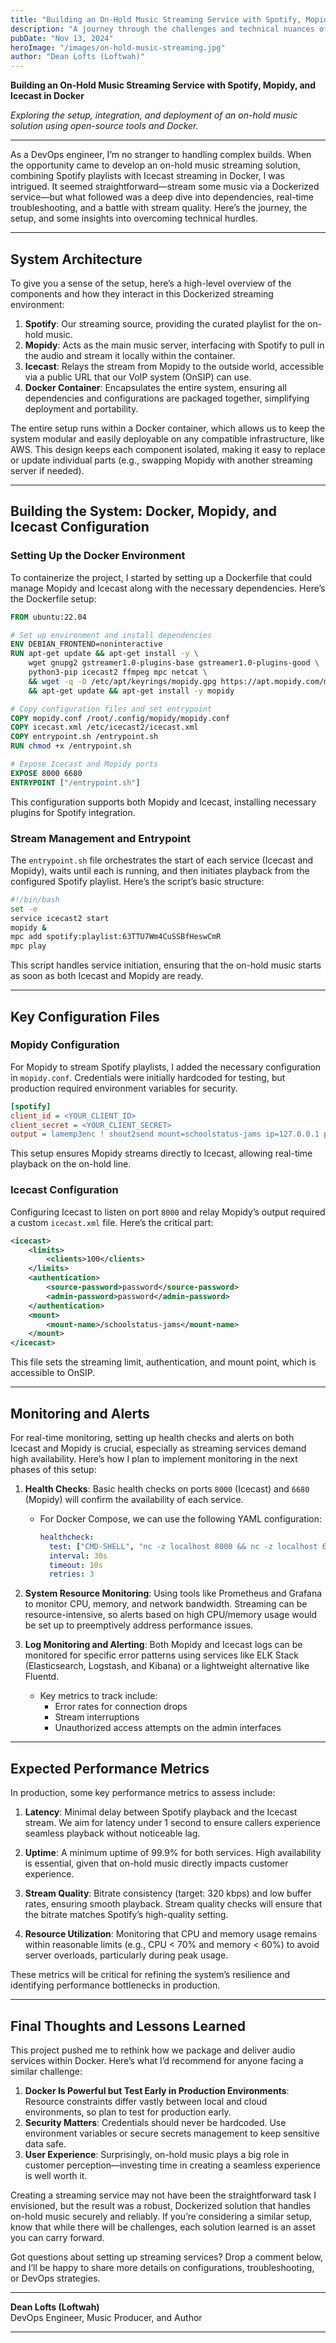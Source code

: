 ```yaml
---
title: "Building an On-Hold Music Streaming Service with Spotify, Mopidy, and Icecast in Docker"
description: "A journey through the challenges and technical nuances of creating a streaming service for on-hold music, combining Spotify with Mopidy and Icecast, all within a Docker container."
pubDate: "Nov 13, 2024"
heroImage: "/images/on-hold-music-streaming.jpg"
author: "Dean Lofts (Loftwah)"
---
```


**Building an On-Hold Music Streaming Service with Spotify, Mopidy, and Icecast in Docker**

*Exploring the setup, integration, and deployment of an on-hold music solution using open-source tools and Docker.*

---

As a DevOps engineer, I’m no stranger to handling complex builds. When the opportunity came to develop an on-hold music streaming solution, combining Spotify playlists with Icecast streaming in Docker, I was intrigued. It seemed straightforward—stream some music via a Dockerized service—but what followed was a deep dive into dependencies, real-time troubleshooting, and a battle with stream quality. Here’s the journey, the setup, and some insights into overcoming technical hurdles.

---

## System Architecture

To give you a sense of the setup, here’s a high-level overview of the components and how they interact in this Dockerized streaming environment:

1. **Spotify**: Our streaming source, providing the curated playlist for the on-hold music.
2. **Mopidy**: Acts as the main music server, interfacing with Spotify to pull in the audio and stream it locally within the container.
3. **Icecast**: Relays the stream from Mopidy to the outside world, accessible via a public URL that our VoIP system (OnSIP) can use.
4. **Docker Container**: Encapsulates the entire system, ensuring all dependencies and configurations are packaged together, simplifying deployment and portability.

The entire setup runs within a Docker container, which allows us to keep the system modular and easily deployable on any compatible infrastructure, like AWS. This design keeps each component isolated, making it easy to replace or update individual parts (e.g., swapping Mopidy with another streaming server if needed).

---

## Building the System: Docker, Mopidy, and Icecast Configuration

### Setting Up the Docker Environment

To containerize the project, I started by setting up a Dockerfile that could manage Mopidy and Icecast along with the necessary dependencies. Here’s the Dockerfile setup:

```dockerfile
FROM ubuntu:22.04

# Set up environment and install dependencies
ENV DEBIAN_FRONTEND=noninteractive
RUN apt-get update && apt-get install -y \
    wget gnupg2 gstreamer1.0-plugins-base gstreamer1.0-plugins-good \
    python3-pip icecast2 ffmpeg mpc netcat \
    && wget -q -O /etc/apt/keyrings/mopidy.gpg https://apt.mopidy.com/mopidy.gpg \
    && apt-get update && apt-get install -y mopidy

# Copy configuration files and set entrypoint
COPY mopidy.conf /root/.config/mopidy/mopidy.conf
COPY icecast.xml /etc/icecast2/icecast.xml
COPY entrypoint.sh /entrypoint.sh
RUN chmod +x /entrypoint.sh

# Expose Icecast and Mopidy ports
EXPOSE 8000 6680
ENTRYPOINT ["/entrypoint.sh"]
```

This configuration supports both Mopidy and Icecast, installing necessary plugins for Spotify integration.

### Stream Management and Entrypoint

The `entrypoint.sh` file orchestrates the start of each service (Icecast and Mopidy), waits until each is running, and then initiates playback from the configured Spotify playlist. Here’s the script’s basic structure:

```bash
#!/bin/bash
set -e
service icecast2 start
mopidy &
mpc add spotify:playlist:63TTU7Wm4CuSSBfHeswCmR
mpc play
```

This script handles service initiation, ensuring that the on-hold music starts as soon as both Icecast and Mopidy are ready.

---

## Key Configuration Files

### Mopidy Configuration

For Mopidy to stream Spotify playlists, I added the necessary configuration in `mopidy.conf`. Credentials were initially hardcoded for testing, but production required environment variables for security.

```ini
[spotify]
client_id = <YOUR_CLIENT_ID>
client_secret = <YOUR_CLIENT_SECRET>
output = lamemp3enc ! shout2send mount=schoolstatus-jams ip=127.0.0.1 port=8000 password=password
```

This setup ensures Mopidy streams directly to Icecast, allowing real-time playback on the on-hold line.

### Icecast Configuration

Configuring Icecast to listen on port `8000` and relay Mopidy’s output required a custom `icecast.xml` file. Here’s the critical part:

```xml
<icecast>
    <limits>
        <clients>100</clients>
    </limits>
    <authentication>
        <source-password>password</source-password>
        <admin-password>password</admin-password>
    </authentication>
    <mount>
        <mount-name>/schoolstatus-jams</mount-name>
    </mount>
</icecast>
```

This file sets the streaming limit, authentication, and mount point, which is accessible to OnSIP.

---

## Monitoring and Alerts

For real-time monitoring, setting up health checks and alerts on both Icecast and Mopidy is crucial, especially as streaming services demand high availability. Here’s how I plan to implement monitoring in the next phases of this setup:

1. **Health Checks**: Basic health checks on ports `8000` (Icecast) and `6680` (Mopidy) will confirm the availability of each service.
   - For Docker Compose, we can use the following YAML configuration:
     ```yaml
     healthcheck:
       test: ["CMD-SHELL", "nc -z localhost 8000 && nc -z localhost 6680"]
       interval: 30s
       timeout: 10s
       retries: 3
     ```

2. **System Resource Monitoring**: Using tools like Prometheus and Grafana to monitor CPU, memory, and network bandwidth. Streaming can be resource-intensive, so alerts based on high CPU/memory usage would be set up to preemptively address performance issues.

3. **Log Monitoring and Alerting**: Both Mopidy and Icecast logs can be monitored for specific error patterns using services like ELK Stack (Elasticsearch, Logstash, and Kibana) or a lightweight alternative like Fluentd.
   - Key metrics to track include:
     - Error rates for connection drops
     - Stream interruptions
     - Unauthorized access attempts on the admin interfaces

---

## Expected Performance Metrics

In production, some key performance metrics to assess include:

1. **Latency**: Minimal delay between Spotify playback and the Icecast stream. We aim for latency under 1 second to ensure callers experience seamless playback without noticeable lag.

2. **Uptime**: A minimum uptime of 99.9% for both services. High availability is essential, given that on-hold music directly impacts customer experience.

3. **Stream Quality**: Bitrate consistency (target: 320 kbps) and low buffer rates, ensuring smooth playback. Stream quality checks will ensure that the bitrate matches Spotify’s high-quality setting.

4. **Resource Utilization**: Monitoring that CPU and memory usage remains within reasonable limits (e.g., CPU < 70% and memory < 60%) to avoid server overloads, particularly during peak usage.

These metrics will be critical for refining the system’s resilience and identifying performance bottlenecks in production.

---

## Final Thoughts and Lessons Learned

This project pushed me to rethink how we package and deliver audio services within Docker. Here’s what I’d recommend for anyone facing a similar challenge:

1. **Docker Is Powerful but Test Early in Production Environments**: Resource constraints differ vastly between local and cloud environments, so plan to test for production early.
2. **Security Matters**: Credentials should never be hardcoded. Use environment variables or secure secrets management to keep sensitive data safe.
3. **User Experience**: Surprisingly, on-hold music plays a big role in customer perception—investing time in creating a seamless experience is well worth it.

Creating a streaming service may not have been the straightforward task I envisioned, but the result was a robust, Dockerized solution that handles on-hold music securely and reliably. If you’re considering a similar setup, know that while there will be challenges, each solution learned is an asset you can carry forward.

Got questions about setting up streaming services? Drop a comment below, and I’ll be happy to share more details on configurations, troubleshooting, or DevOps strategies.

---

**Dean Lofts (Loftwah)**  
DevOps Engineer, Music Producer, and Author

---